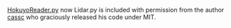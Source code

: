 [HokuyoReader.py](HokuyoReader.py) now Lidar.py is included with permission from the author [cassc](https://gist.github.com/cassc/26ac479624cb028b2567491a68c34fb8) who graciously released his code under MIT.